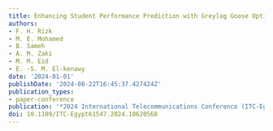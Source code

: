 ```yaml
---
title: Enhancing Student Performance Prediction with Greylag Goose Optimization Algorithm
authors:
- F. H. Rizk
- M. E. Mohamed
- B. Sameh
- A. M. Zaki
- M. M. Eid
- E. -S. M. El-kenawy
date: '2024-01-01'
publishDate: '2024-08-22T16:45:37.427424Z'
publication_types:
- paper-conference
publication: '*2024 International Telecommunications Conference (ITC-Egypt)*'
doi: 10.1109/ITC-Egypt61547.2024.10620568
---
```

